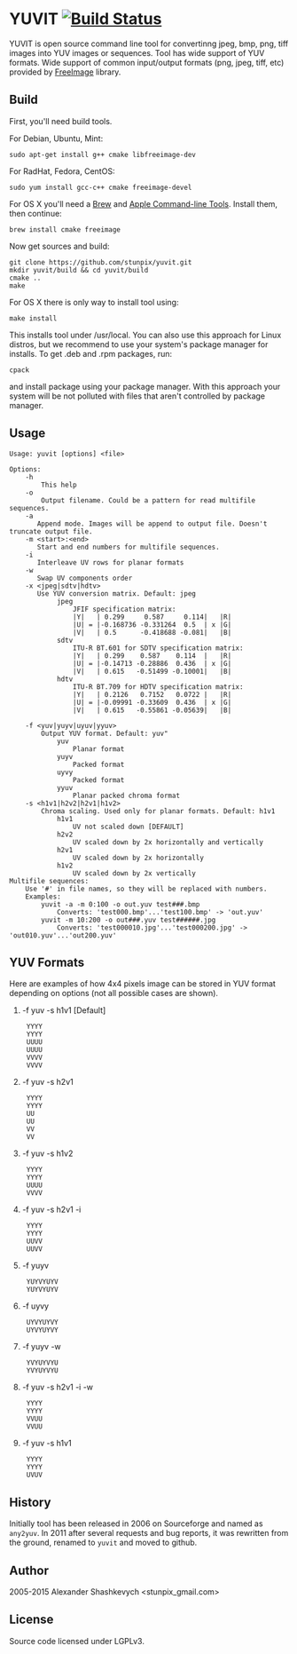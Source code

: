 YUVIT [![Build Status](https://travis-ci.org/stunpix/yuvit.svg)](https://travis-ci.org/stunpix/yuvit)
=====

YUVIT is open source command line tool for convertinng jpeg, bmp, png, tiff images into YUV images or sequences. Tool has wide support of YUV formats. Wide support of common input/output formats (png, jpeg, tiff, etc) provided by [FreeImage][1] library. 

[1]: http://freeimage.sf.net

Build
-----

First, you'll need build tools.

For Debian, Ubuntu, Mint:

    sudo apt-get install g++ cmake libfreeimage-dev

For RadHat, Fedora, CentOS:

    sudo yum install gcc-c++ cmake freeimage-devel

For OS X you'll need a [Brew][1] and [Apple Command-line Tools][2]. Install them, then continue:

[1]: http://brew.sh/
[2]: https://developer.apple.com/downloads/

    brew install cmake freeimage

Now get sources and build:

    git clone https://github.com/stunpix/yuvit.git
    mkdir yuvit/build && cd yuvit/build
    cmake ..
    make

For OS X there is only way to install tool using:

    make install

This installs tool under /usr/local. You can also use this approach for Linux distros, but we recommend to use your system's package manager for installs. To get .deb and .rpm packages, run:

    cpack

and install package using your package manager. With this approach your system will be not polluted with files that aren't controlled by package manager.

Usage
-----

    Usage: yuvit [options] <file>

    Options:
        -h
            This help
        -o
            Output filename. Could be a pattern for read multifile sequences.
        -a
           Append mode. Images will be append to output file. Doesn't truncate output file.
        -m <start>:<end>
           Start and end numbers for multifile sequences.
        -i
           Interleave UV rows for planar formats
        -w
           Swap UV components order
        -x <jpeg|sdtv|hdtv>
           Use YUV conversion matrix. Default: jpeg
                jpeg
                    JFIF specification matrix:
                    |Y|   | 0.299     0.587     0.114|   |R|
                    |U| = |-0.168736 -0.331264  0.5  | x |G|
                    |V|   | 0.5      -0.418688 -0.081|   |B|
                sdtv
                    ITU-R BT.601 for SDTV specification matrix:
                    |Y|   | 0.299    0.587    0.114  |   |R|
                    |U| = |-0.14713 -0.28886  0.436  | x |G|
                    |V|   | 0.615   -0.51499 -0.10001|   |B|
                hdtv
                    ITU-R BT.709 for HDTV specification matrix:
                    |Y|   | 0.2126   0.7152   0.0722 |   |R|
                    |U| = |-0.09991 -0.33609  0.436  | x |G|
                    |V|   | 0.615   -0.55861 -0.05639|   |B|

        -f <yuv|yuyv|uyuv|yyuv>
            Output YUV format. Default: yuv"
                yuv
                    Planar format
                yuyv
                    Packed format
                uyvy
                    Packed format
                yyuv
                    Planar packed chroma format
        -s <h1v1|h2v2|h2v1|h1v2>
            Chroma scaling. Used only for planar formats. Default: h1v1
                h1v1
                    UV not scaled down [DEFAULT]
                h2v2
                    UV scaled down by 2x horizontally and vertically
                h2v1
                    UV scaled down by 2x horizontally
                h1v2
                    UV scaled down by 2x vertically
    Multifile sequences:
        Use '#' in file names, so they will be replaced with numbers.
        Examples:
            yuvit -a -m 0:100 -o out.yuv test###.bmp
                Converts: 'test000.bmp'...'test100.bmp' -> 'out.yuv'
            yuvit -m 10:200 -o out###.yuv test######.jpg
                Converts: 'test000010.jpg'...'test000200.jpg' -> 'out010.yuv'...'out200.yuv'

YUV Formats
-----------

Here are examples of how 4x4 pixels image can be stored in YUV format depending on options (not all possible cases are shown).
 
1) -f yuv -s h1v1 [Default]

        YYYY
        YYYY
        UUUU
        UUUU
        VVVV
        VVVV

2) -f yuv -s h2v1

        YYYY
        YYYY
        UU
        UU
        VV
        VV

3) -f yuv -s h1v2

        YYYY
        YYYY
        UUUU
        VVVV

4) -f yuv -s h2v1 -i

        YYYY
        YYYY
        UUVV
        UUVV

5) -f yuyv

        YUYVYUYV
        YUYVYUYV

6) -f uyvy

        UYVYUYVY
        UYVYUYVY

7) -f yuyv -w

        YVYUYVYU
        YVYUYVYU

8) -f yuv -s h2v1 -i -w

        YYYY
        YYYY
        VVUU
        VVUU

9) -f yuv -s h1v1

        YYYY
        YYYY
        UVUV

History
-------

Initially tool has been released in 2006 on Sourceforge and named as `any2yuv`. In 2011 after several requests and bug reports, it was rewritten from the ground, renamed to `yuvit` and moved to github.


Author
------

2005-2015 Alexander Shashkevych <stunpix_gmail.com>

License
-------

Source code licensed under LGPLv3.
